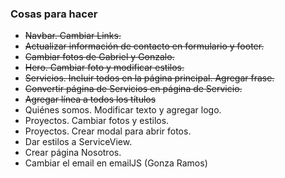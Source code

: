 ### Cosas para hacer
- ~~Navbar. Cambiar Links.~~
- ~~Actualizar información de contacto en formulario y footer.~~
- ~~Cambiar fotos de Gabriel y Gonzalo.~~
- ~~Hero. Cambiar foto y modificar estilos.~~
- ~~Servicios. Incluir todos en la página principal. Agregar frase.~~
- ~~Convertir página de Servicios en página de Servicio.~~
- ~~Agregar línea a todos los títulos~~
- Quiénes somos. Modificar texto y agregar logo.
- Proyectos. Cambiar fotos y estilos.
- Proyectos. Crear modal para abrir fotos.
- Dar estilos a ServiceView.
- Crear página Nosotros.
- Cambiar el email en emailJS (Gonza Ramos)